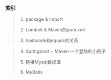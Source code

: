 ### 索引

> 1. package & import

> 2. Lombok & Maven的pom.xml

> 3. hashcode和equals的关系

> 4. Springboot + Maven 一个登陆的小例子

> 5. 链接Mysql数据库

> 6. MyBatis
